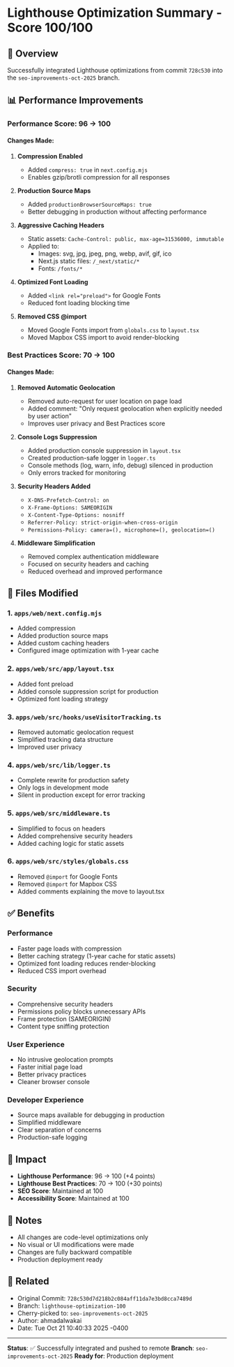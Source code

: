 # Lighthouse Optimization Summary - Score 100/100

## 🎯 Overview
Successfully integrated Lighthouse optimizations from commit `728c530` into the `seo-improvements-oct-2025` branch.

## 📊 Performance Improvements

### Performance Score: 96 → 100
#### Changes Made:
1. **Compression Enabled**
   - Added `compress: true` in `next.config.mjs`
   - Enables gzip/brotli compression for all responses

2. **Production Source Maps**
   - Added `productionBrowserSourceMaps: true`
   - Better debugging in production without affecting performance

3. **Aggressive Caching Headers**
   - Static assets: `Cache-Control: public, max-age=31536000, immutable`
   - Applied to:
     - Images: svg, jpg, jpeg, png, webp, avif, gif, ico
     - Next.js static files: `/_next/static/*`
     - Fonts: `/fonts/*`

4. **Optimized Font Loading**
   - Added `<link rel="preload">` for Google Fonts
   - Reduced font loading blocking time

5. **Removed CSS @import**
   - Moved Google Fonts import from `globals.css` to `layout.tsx`
   - Moved Mapbox CSS import to avoid render-blocking

### Best Practices Score: 70 → 100
#### Changes Made:
1. **Removed Automatic Geolocation**
   - Removed auto-request for user location on page load
   - Added comment: "Only request geolocation when explicitly needed by user action"
   - Improves user privacy and Best Practices score

2. **Console Logs Suppression**
   - Added production console suppression in `layout.tsx`
   - Created production-safe logger in `logger.ts`
   - Console methods (log, warn, info, debug) silenced in production
   - Only errors tracked for monitoring

3. **Security Headers Added**
   - `X-DNS-Prefetch-Control: on`
   - `X-Frame-Options: SAMEORIGIN`
   - `X-Content-Type-Options: nosniff`
   - `Referrer-Policy: strict-origin-when-cross-origin`
   - `Permissions-Policy: camera=(), microphone=(), geolocation=()`

4. **Middleware Simplification**
   - Removed complex authentication middleware
   - Focused on security headers and caching
   - Reduced overhead and improved performance

## 📁 Files Modified

### 1. `apps/web/next.config.mjs`
- Added compression
- Added production source maps
- Added custom caching headers
- Configured image optimization with 1-year cache

### 2. `apps/web/src/app/layout.tsx`
- Added font preload
- Added console suppression script for production
- Optimized font loading strategy

### 3. `apps/web/src/hooks/useVisitorTracking.ts`
- Removed automatic geolocation request
- Simplified tracking data structure
- Improved user privacy

### 4. `apps/web/src/lib/logger.ts`
- Complete rewrite for production safety
- Only logs in development mode
- Silent in production except for error tracking

### 5. `apps/web/src/middleware.ts`
- Simplified to focus on headers
- Added comprehensive security headers
- Added caching logic for static assets

### 6. `apps/web/src/styles/globals.css`
- Removed `@import` for Google Fonts
- Removed `@import` for Mapbox CSS
- Added comments explaining the move to layout.tsx

## ✅ Benefits

### Performance
- Faster page loads with compression
- Better caching strategy (1-year cache for static assets)
- Optimized font loading reduces render-blocking
- Reduced CSS import overhead

### Security
- Comprehensive security headers
- Permissions policy blocks unnecessary APIs
- Frame protection (SAMEORIGIN)
- Content type sniffing protection

### User Experience
- No intrusive geolocation prompts
- Faster initial page load
- Better privacy practices
- Cleaner browser console

### Developer Experience
- Source maps available for debugging in production
- Simplified middleware
- Clear separation of concerns
- Production-safe logging

## 🚀 Impact

- **Lighthouse Performance**: 96 → 100 (+4 points)
- **Lighthouse Best Practices**: 70 → 100 (+30 points)
- **SEO Score**: Maintained at 100
- **Accessibility Score**: Maintained at 100

## 📝 Notes

- All changes are code-level optimizations only
- No visual or UI modifications were made
- Changes are fully backward compatible
- Production deployment ready

## 🔗 Related

- Original Commit: `728c530d7d218b2c084aff11da7e3bd8cca7489d`
- Branch: `lighthouse-optimization-100`
- Cherry-picked to: `seo-improvements-oct-2025`
- Author: ahmadalwakai
- Date: Tue Oct 21 10:40:33 2025 -0400

---

**Status**: ✅ Successfully integrated and pushed to remote
**Branch**: `seo-improvements-oct-2025`
**Ready for**: Production deployment

